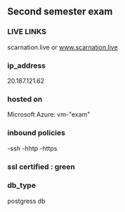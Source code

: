 ## Second semester exam

###  LIVE LINKS
scarnation.live or www.scarnation.live

### ip_address
20.187.121.62

### hosted on 
Microsoft Azure: vm-"exam"

### inbound policies 
-ssh
-hhtp
-https

### ssl certified : green

### db_type
postgress db 
 
